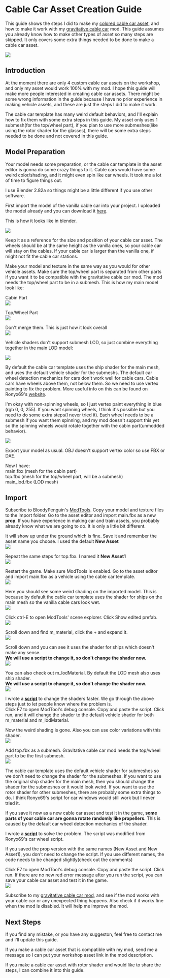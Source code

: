 # Cable Car Asset Creation Guide
This guide shows the steps I did to make my [colored cable car asset](https://steamcommunity.com/sharedfiles/filedetails/?id=2088780350), and how to make it work with my [gravitative cable car](https://steamcommunity.com/workshop/filedetails/?id=2094830335) mod. This guide assumes you already know how to make other types of asset so many steps are skipped. It only covers some extra things needed to be done to make a cable car asset.  
  
![](https://i.imgur.com/tQLi7fI.png)

## Introduction
At the moment there are only 4 custom cable car assets on the workshop, and only my asset would work 100% with my mod. I hope this guide will make more people interested in creating cable car assets. There might be some wrong information in the guide because I have no prior experience in making vehicle assets, and these are just the steps I did to make it work. 

The cable car template has many weird default behaviors, and I'll explain how to fix them with some extra steps in this guide. My asset only uses 1 submesh(for the top/wheel part), if you plan to use more submeshes(like using the rotor shader for the glasses), there will be some extra steps needed to be done and not covered in this guide.


## Model Preparation
Your model needs some preparation, or the cable car template in the asset editor is gonna do some crazy things to it. Cable cars would have some weird color/shading, and it might even spin like car wheels. It took me a lot of time to figure things out. 

I use Blender 2.82a so things might be a little different if you use other software.

First import the model of the vanilla cable car into your project. I uploaded the model already and you can download it [here](https://drive.google.com/open?id=1d3u-SkFMAYJlrl3E123xp199TNqTamey).

This is how it looks like in blender.  

![](https://i.imgur.com/CLiX7w1.jpg)

Keep it as a reference for the size and position of your cable car asset. The wheels should be at the same height as the vanilla ones, so your cable car will stay on the cables. If your cable car is larger than the vanilla one, if might not fit the cable car stations.


Make your model and texture in the same way as you would for other vehicle assets. Make sure the top/wheel part is separated from other parts if you want it to be compatible with the gravitative cable car mod. The mod needs the top/wheel part to be in a submesh. This is how my main model look like:

Cabin Part  
![](https://i.imgur.com/KvQftTj.jpg)

Top/Wheel Part  
![](https://i.imgur.com/ocFtp4c.jpg)

Don't merge them. This is just how it look overall  
![](https://i.imgur.com/hCeQS1j.jpg)


Vehicle shaders don't support submesh LOD, so just combine everything together in the main LOD model:  

![](https://i.imgur.com/AgJr1Pl.jpg)

By default the cable car template uses the ship shader for the main mesh, and uses the default vehicle shader for the submeshs. The default car wheel detection mechanics for cars don't work well for cable cars. Cable cars have wheels above them, not below them. So we need to use vertex painting to fix the problem. More useful info on this can be found on Ronyx69's [website](https://cslmodding.info/shader/vehicle-wheels/).

I'm okay with non-spinning wheels, so I just vertex paint everything in blue (rgb 0, 0, 255). If you want spinning wheels, I think it's possible but you need to do some extra steps(I never tried it). Each wheel needs to be a submesh if you want them spinning, and my mod doesn't support this yet so the spinning wheels would rotate together with the cabin part(unmodded behavior).  

![](https://i.imgur.com/wMBzYiu.jpg)

Export your model as usual. OBJ doesn't support vertex color so use FBX or DAE.   

Now I have:  
main.fbx (mesh for the cabin part)   
top.fbx (mesh for the top/wheel part, will be a submesh)  
main_lod.fbx (LOD mesh)  

## Import

Subscribe to BloodyPenguin's [ModTools](https://steamcommunity.com/sharedfiles/filedetails/?id=450877484). Copy your model and texture files to the import folder. Go to the asset editor and import main.fbx as a new **prop**. If you have experience in making car and train assets, you probably already know what we are going to do. It is only a little bit different.

It will show up under the ground which is fine. Save it and remember the asset name you choose. I used the default **New Asset**    
![](https://i.imgur.com/Q9uJnyb.jpg)

Repeat the same steps for top.fbx. I named it **New Asset1**  
![](https://i.imgur.com/dDp4Icy.jpg)

Restart the game. Make sure ModTools is enabled. Go to the asset editor and import main.fbx as a vehicle using the cable car template.  
![](https://i.imgur.com/yhnRJoI.jpg)

Here you should see some weird shading on the imported model. This is because by default the cable car template uses the shader for ships on the main mesh so the vanilla cable cars look wet.  
![](https://i.imgur.com/9tHeqxv.jpg)

Click ctrl-E to open ModTools' scene explorer. Click  Show edited prefab.  
![](https://i.imgur.com/8imnx6d.jpg)

Scroll down and find m_material, click the + and expand it.  
![](https://i.imgur.com/OT8Q8K6.jpg) 

Scroll down and you can see it uses the shader for ships which doesn't make any sense.  
**We will use a script to change it, so don't change the shader now.**  
![](https://i.imgur.com/Ts9azTW.jpg)

You can also check out m_lodMaterial. By default the LOD mesh also uses ship shader.  
**We will use a script to change it, so don't change the shader now.**  
![](https://i.imgur.com/VnHiRkl.jpg)

I wrote a [**script**](https://github.com/sway2020/GravitativeCableCar/blob/master/cable_car_asset_guide/shader.cs) to change the shaders faster. We go through the above steps just to let people know where the problem is.  
Click F7 to open ModTool's debug console. Copy and paste the script. Click run, and it will change the shader to the default vehicle shader for both m_material and m_lodMaterial.  

Now the weird shading is gone. Also you can use color variations with this shader.  
![](https://i.imgur.com/MKCY05w.jpg)

Add top.fbx as a submesh. Gravitative cable car mod needs the top/wheel part to be the first submesh.  
![](https://i.imgur.com/mw4Kj3X.jpg)

The cable car template uses the default vehicle shader for submeshes so we don't need to change the shader for the submeshes. If you want to use the original ship shader for the main mesh, then you should change the shader for the submeshes or it would look weird. If you want to use the rotor shader for other submeshes, there are probably some extra things to do. I think Ronyx69's script for car windows would still work but I never tried it.

If you save it now as a new cable car asset and test it in the game, **some parts of your cable car are gonna rotate randomly like propellers.** This is caused by the default car wheel detection mechanics of the shader. 

I wrote a [**script**](https://github.com/sway2020/GravitativeCableCar/blob/master/cable_car_asset_guide/cable_car_script.cs) to solve the problem. The script was modified from Ronyx69's car wheel script.  

If you saved the prop version with the same names (New Asset and New Asset1), you don't need to change the script.
If you use different names, the code needs to be changed slightly(check out the comments)

Click F7 to open ModTool's debug console. Copy and paste the script. Click run.
If there are no new red error message after you run the script, you can save your cable car asset and test it in the game.   
![](https://i.imgur.com/FRwYFle.jpg)

Subscribe to my [gravitative cable car mod](https://steamcommunity.com/workshop/filedetails/?id=2094830335), and see if the mod works with your cable car or any unexpected thing happens.
Also check if it works fine when the mod is disabled. It will help me improve the mod.  

## Next Steps
If you find any mistake, or you have any suggeston, feel free to contact me and I'll update this guide.  

If you make a cable car asset that is compatible with my mod, send me a message so I can put your workshop asset link in the mod description. 

If you make a cable car asset with rotor shader and would like to share the steps, I can combine it into this guide.  
